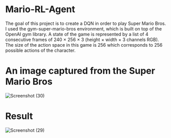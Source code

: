 # Mario-RL-Agent
The goal of this project is to create a DQN in order to play Super Mario Bros. I used the gym-super-mario-bros environment, which is built on top of the OpenAI gym library. A state of the game is represented by a list of 4 consecutive frames of 240 × 256 × 3 (height × width × 3 channels RGB). The size of the action space in this game is 256 which corresponds to 256 possible actions of the character.
# An image captured from the Super Mario Bros
 ![Screenshot (30)](https://user-images.githubusercontent.com/84125572/175801937-0a577515-9977-4da9-a20b-ca3eb5b37488.png)
# Result
![Screenshot (29)](https://user-images.githubusercontent.com/84125572/175801954-1744b829-86d1-49bc-8678-f2ca4150dd09.png)
